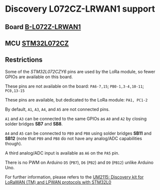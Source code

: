 # Discovery L072CZ-LRWAN1 support
## Board [B-L072Z-LRWAN1](http://www.st.com/en/evaluation-tools/b-l072z-lrwan1.html)
## MCU [STM32L072CZ](http://www.st.com/content/st_com/en/products/microcontrollers/stm32-32-bit-arm-cortex-mcus/stm32-ultra-low-power-mcus/stm32l0-series/stm32l0x2/stm32l072cz.html)
## Restrictions
Some of the _STM32L072CZY6_ pins are used by the LoRa module, so fewer  GPIOs are available on this board.

These pins are not available on the board: `PA6-7,15`; `PB0-1,3-4,10-11`; `PC0,13-15`

These pins are available, but dedicated to the LoRa module: `PA1, PC1-2`

By default, `A1`, `A3`, `A4`, and `A5` are not connected pins.

`A1` and `A3` can be connected to the same GPIOs as `A0` and `A2` by closing
solder bridges **SB7** and **SB8**.

`A4` and `A5` can be connected to `PB9` and `PB8` using solder bridges
**SB11** and **SB12** (note that `PB9` and `PB8` do not have any analog/ADC
capabilities though).

A third analog/ADC input is available as `A6` on the `PA5` pin.

There is no PWM on Arduino `D5` (`PB7`), `D6` (`PB2`) and `D9` (`PB12`) unlike Arduino Uno.

For further information, please refers to the [UM2115: Discovery kit for LoRaWAN (TM) and LPWAN protocols with STM32L0](http://www.st.com/resource/en/user_manual/dm00329995.pdf)
